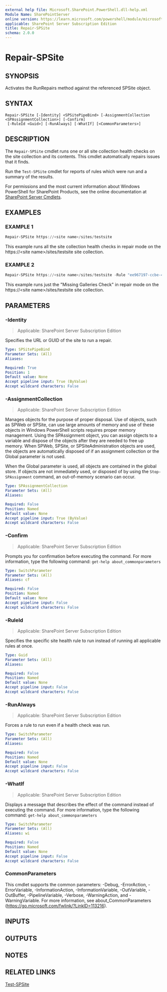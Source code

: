 ```yaml
---
external help file: Microsoft.SharePoint.PowerShell.dll-help.xml
Module Name: SharePointServer
online version: https://learn.microsoft.com/powershell/module/microsoft.sharepoint.powershell/repair-spsite
applicable: SharePoint Server Subscription Edition
title: Repair-SPSite
schema: 2.0.0
---
```


# Repair-SPSite

## SYNOPSIS
Activates the RunRepairs method against the referenced SPSite object.

## SYNTAX

```
Repair-SPSite [-Identity] <SPSitePipeBind> [-AssignmentCollection <SPAssignmentCollection>] [-Confirm]
 [-RuleId <Guid>] [-RunAlways] [-WhatIf] [<CommonParameters>]
```

## DESCRIPTION
The `Repair-SPSite` cmdlet runs one or all site collection health checks on the site collection and its contents.
This cmdlet automatically repairs issues that it finds.

Run the `Test-SPSite` cmdlet for reports of rules which were run and a summary of the results.

For permissions and the most current information about Windows PowerShell for SharePoint Products, see the online documentation at [SharePoint Server Cmdlets](https://learn.microsoft.com/powershell/sharepoint/sharepoint-server/sharepoint-server-cmdlets).

## EXAMPLES

### EXAMPLE 1
```powershell
Repair-SPSite https://<site name>/sites/testsite
```

This example runs all the site collection health checks in repair mode on the https://\<site name\>/sites/testsite site collection.

### EXAMPLE 2
```powershell
Repair-SPSite https://<site name>/sites/testsite -Rule "ee967197-ccbe-4c00-88e4-e6fab81145e1"
```

This example runs just the "Missing Galleries Check" in repair mode on the https://\<site name\>/sites/testsite site collection.

## PARAMETERS

### -Identity

> Applicable: SharePoint Server Subscription Edition

Specifies the URL or GUID of the site to run a repair.

```yaml
Type: SPSitePipeBind
Parameter Sets: (All)
Aliases:

Required: True
Position: 1
Default value: None
Accept pipeline input: True (ByValue)
Accept wildcard characters: False
```

### -AssignmentCollection

> Applicable: SharePoint Server Subscription Edition

Manages objects for the purpose of proper disposal.
Use of objects, such as SPWeb or SPSite, can use large amounts of memory and use of these objects in Windows PowerShell scripts requires proper memory management.
Using the SPAssignment object, you can assign objects to a variable and dispose of the objects after they are needed to free up memory.
When SPWeb, SPSite, or SPSiteAdministration objects are used, the objects are automatically disposed of if an assignment collection or the Global parameter is not used.

When the Global parameter is used, all objects are contained in the global store.
If objects are not immediately used, or disposed of by using the `Stop-SPAssignment` command, an out-of-memory scenario can occur.

```yaml
Type: SPAssignmentCollection
Parameter Sets: (All)
Aliases:

Required: False
Position: Named
Default value: None
Accept pipeline input: True (ByValue)
Accept wildcard characters: False
```

### -Confirm

> Applicable: SharePoint Server Subscription Edition

Prompts you for confirmation before executing the command.
For more information, type the following command: `get-help about_commonparameters`

```yaml
Type: SwitchParameter
Parameter Sets: (All)
Aliases: cf

Required: False
Position: Named
Default value: None
Accept pipeline input: False
Accept wildcard characters: False
```

### -RuleId

> Applicable: SharePoint Server Subscription Edition

Specifies the specific site health rule to run instead of running all applicable rules at once.

```yaml
Type: Guid
Parameter Sets: (All)
Aliases:

Required: False
Position: Named
Default value: None
Accept pipeline input: False
Accept wildcard characters: False
```

### -RunAlways

> Applicable: SharePoint Server Subscription Edition

Forces a rule to run even if a health check was run.

```yaml
Type: SwitchParameter
Parameter Sets: (All)
Aliases:

Required: False
Position: Named
Default value: None
Accept pipeline input: False
Accept wildcard characters: False
```

### -WhatIf

> Applicable: SharePoint Server Subscription Edition

Displays a message that describes the effect of the command instead of executing the command.
For more information, type the following command: `get-help about_commonparameters`

```yaml
Type: SwitchParameter
Parameter Sets: (All)
Aliases: wi

Required: False
Position: Named
Default value: None
Accept pipeline input: False
Accept wildcard characters: False
```

### CommonParameters
This cmdlet supports the common parameters: -Debug, -ErrorAction, -ErrorVariable, -InformationAction, -InformationVariable, -OutVariable, -OutBuffer, -PipelineVariable, -Verbose, -WarningAction, and -WarningVariable. For more information, see about_CommonParameters (https://go.microsoft.com/fwlink/?LinkID=113216).

## INPUTS

## OUTPUTS

## NOTES

## RELATED LINKS

[Test-SPSite](Test-SPSite.md)
